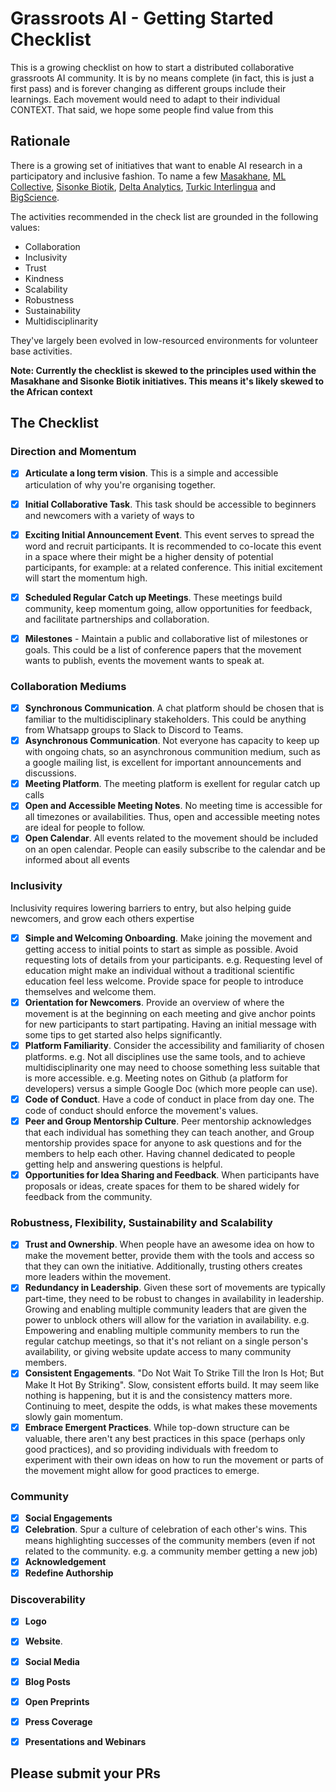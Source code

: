 # Grassroots AI - Getting Started Checklist

This is a growing checklist on how to start a distributed collaborative grassroots AI community. It is by no means complete (in fact, this is just a first pass) and is forever changing as different groups include their learnings. Each movement would need to adapt to their individual CONTEXT. That said, we hope some people find value from this

## Rationale

There is a growing set of initiatives that want to enable AI research in a participatory and inclusive fashion. To name a few [Masakhane](https://masakhane.io), [ML Collective](https://mlcollective.org), [Sisonke Biotik](https://www.sisonkebiotik.africa/), [Delta Analytics](https://www.deltanalytics.org/), [Turkic Interlingua](https://turkic-interlingua.org/) and [BigScience](https://bigscience.huggingface.co/). 

The activities recommended in the check list are grounded in the following values:
- Collaboration
- Inclusivity
- Trust
- Kindness
- Scalability
- Robustness
- Sustainability 
- Multidisciplinarity
 
They've largely been evolved in low-resourced environments for volunteer base activities. 

**Note: Currently the checklist is skewed to the principles used within the Masakhane and Sisonke Biotik initiatives. This means it's likely skewed to the African context**

## The Checklist

### Direction and Momentum

- [x] **Articulate a long term vision**. This is a simple and accessible articulation of why you're organising together. 
- [x] **Initial Collaborative Task**. This task should be accessible to beginners and newcomers with a variety of ways to
- [x] **Exciting Initial Announcement Event**. This event serves to spread the word and recruit participants. It is recommended to co-locate this event in a space where their might be a higher density of potential participants, for example: at a related conference. This initial excitement will start the momentum high. 
- [x] **Scheduled Regular Catch up Meetings**. These meetings build community, keep momentum going, allow opportunities for feedback, and facilitate partnerships and collaboration.
- [x] **Milestones** - Maintain a public and collaborative list of milestones or goals. This could be a list of conference papers that the movement wants to publish, events the movement wants to speak at.


### Collaboration Mediums

- [x] **Synchronous Communication**. A chat platform should be chosen that is familiar to the multidisciplinary stakeholders. This could be anything from Whatsapp groups to Slack to Discord to Teams.
- [x] **Asynchronous Communication**. Not everyone has capacity to keep up with ongoing chats, so an asynchronous communition medium, such as a google mailing list, is excellent for important announcements and discussions.
- [x] **Meeting Platform**. The meeting platform is exellent for regular catch up calls 
- [x] **Open and Accessible Meeting Notes**. No meeting time is accessible for all timezones or availabilities. Thus, open and accessible meeting notes are ideal for people to follow.
- [x] **Open Calendar**. All events related to the movement should be included on an open calendar. People can easily subscribe to the calendar and be informed about all events

### Inclusivity

Inclusivity requires lowering barriers to entry, but also helping guide newcomers, and grow each others expertise

- [x] **Simple and Welcoming Onboarding**. Make joining the movement and getting access to initial points to start as simple as possible. Avoid requesting lots of details from your participants. e.g. Requesting level of education might make an individual without a traditional scientific education feel less welcome. Provide space for people to introduce themselves and welcome them.
- [x] **Orientation for Newcomers**. Provide an overview of where the movement is at the beginning on each meeting and give anchor points for new participants to start partipating. Having an initial message with some tips to get started also helps significantly. 
- [x] **Platform Familiarity**. Consider the accessibility and familiarity of chosen platforms. e.g. Not all disciplines use the same tools, and to achieve multidisciplinarity one may need to choose something less suitable that is more accessible. e.g. Meeting notes on Github (a platform for developers) versus a simple Google Doc (which more people can use).
- [x] **Code of Conduct**. Have a code of conduct in place from day one. The code of conduct should enforce the movement's values. 
- [x] **Peer and Group Mentorship Culture**. Peer mentorship acknowledges that each individual has something they can teach another, and Group mentorship provides space for anyone to ask questions and for the members to help each other. Having channel dedicated to people getting help and answering questions is helpful.
- [x] **Opportunities for Idea Sharing and Feedback**. When participants have proposals or ideas, create spaces for them to be shared widely for feedback from the community. 
 
### Robustness, Flexibility, Sustainability and Scalability
- [x] **Trust and Ownership**. When people have an awesome idea on how to make the movement better, provide them with the tools and access so that they can own the initiative. Additionally, trusting others creates more leaders within the movement.
- [x] **Redundancy in Leadership**. Given these sort of movements are typically part-time, they need to be robust to changes in availability in leadership.  Growing and enabling multiple community leaders that are given the power to unblock others will allow for the variation in availability. e.g. Empowering and enabling multiple community members to run the regular catchup meetings, so that it's not reliant on a single person's availability, or giving website update access to many community members. 
- [x] **Consistent Engagements**. "Do Not Wait To Strike Till the Iron Is Hot; But Make It Hot By Striking". Slow, consistent efforts build. It may seem like nothing is happening, but it is and the consistency matters more. Continuing to meet, despite the odds, is what makes these movements slowly gain momentum.  
- [x] **Embrace Emergent Practices**. While top-down structure can be valuable, there aren't any best practices in this space (perhaps only good practices), and so providing individuals with freedom to experiment with their own ideas on how to run the movement or parts of the movement might allow for good practices to emerge.  

### Community

- [x] **Social Engagements**
- [x] **Celebration**. Spur a culture of celebration of each other's wins. This means highlighting successes of the community members (even if not related to the community. e.g. a community member getting a new job)
- [x] **Acknowledgement**
- [x] **Redefine Authorship**

### Discoverability
- [x] **Logo**
- [x] **Website**.
- [x] **Social Media** 
- [x] **Blog Posts**
- [x] **Open Preprints**
- [x] **Press Coverage**
- [x] **Presentations and Webinars** 



## Please submit your PRs

